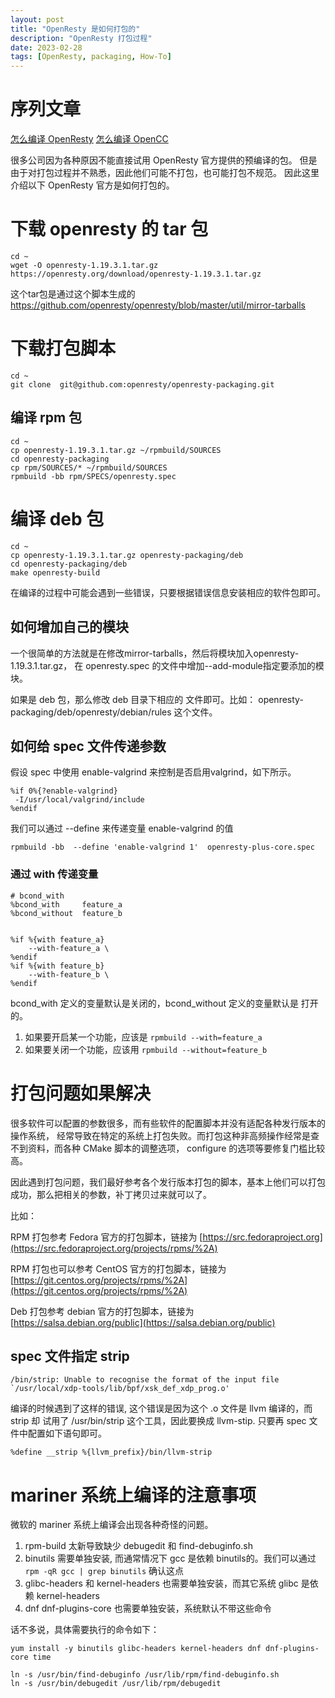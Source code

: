 ```yaml
---
layout: post
title: "OpenResty 是如何打包的"
description: "OpenResty 打包过程"
date: 2023-02-28
tags: [OpenResty, packaging, How-To]
---
```

# 序列文章

[怎么编译 OpenResty](./2023-02-28-how-to-compile-openresty.md)
[怎么编译 OpenCC](./2023-04-23-how-to-compile-opencc.md)

很多公司因为各种原因不能直接试用 OpenResty 官方提供的预编译的包。
但是由于对打包过程并不熟悉，因此他们可能不打包，也可能打包不规范。
因此这里介绍以下 OpenResty 官方是如何打包的。


# 下载 openresty 的 tar 包

```shell
cd ~
wget -O openresty-1.19.3.1.tar.gz  https://openresty.org/download/openresty-1.19.3.1.tar.gz
```

这个tar包是通过这个脚本生成的 https://github.com/openresty/openresty/blob/master/util/mirror-tarballs


# 下载打包脚本

```shell
cd ~
git clone  git@github.com:openresty/openresty-packaging.git
```

## 编译 rpm 包

```shell
cd ~
cp openresty-1.19.3.1.tar.gz ~/rpmbuild/SOURCES
cd openresty-packaging
cp rpm/SOURCES/* ~/rpmbuild/SOURCES
rpmbuild -bb rpm/SPECS/openresty.spec
```

# 编译 deb 包

```shell
cd ~
cp openresty-1.19.3.1.tar.gz openresty-packaging/deb
cd openresty-packaging/deb
make openresty-build
```

在编译的过程中可能会遇到一些错误，只要根据错误信息安装相应的软件包即可。

## 如何增加自己的模块

一个很简单的方法就是在修改mirror-tarballs，然后将模块加入openresty-1.19.3.1.tar.gz， 在 openresty.spec 的文件中增加--add-module指定要添加的模块。

如果是 deb 包，那么修改 deb 目录下相应的 文件即可。比如：
openresty-packaging/deb/openresty/debian/rules 这个文件。

## 如何给 spec 文件传递参数

假设 spec 中使用 enable-valgrind 来控制是否启用valgrind，如下所示。

```spec
%if 0%{?enable-valgrind}
 -I/usr/local/valgrind/include
%endif
```

我们可以通过 --define 来传递变量 enable-valgrind 的值

```shell
rpmbuild -bb  --define 'enable-valgrind 1'  openresty-plus-core.spec
```

### 通过 with 传递变量

```spec
# bcond_with
%bcond_with     feature_a
%bcond_without  feature_b


%if %{with feature_a}
    --with-feature_a \
%endif
%if %{with feature_b}
    --with-feature_b \
%endif
```

bcond_with 定义的变量默认是关闭的，bcond_without 定义的变量默认是 打开的。

1. 如果要开启某一个功能，应该是 `rpmbuild --with=feature_a`
1. 如果要关闭一个功能，应该用 `rpmbuild --without=feature_b`


# 打包问题如果解决

很多软件可以配置的参数很多，而有些软件的配置脚本并没有适配各种发行版本的操作系统，
经常导致在特定的系统上打包失败。而打包这种非高频操作经常是查不到资料，而各种 CMake 脚本的调整选项，
configure 的选项等要修复门槛比较高。

因此遇到打包问题，我们最好参考各个发行版本打包的脚本，基本上他们可以打包成功，那么把相关的参数，补丁拷贝过来就可以了。

比如：

RPM 打包参考 Fedora 官方的打包脚本，链接为 [https://src.fedoraproject.org](https://src.fedoraproject.org/projects/rpms/%2A)

RPM 打包也可以参考 CentOS 官方的打包脚本，链接为 [https://git.centos.org/projects/rpms/%2A](https://git.centos.org/projects/rpms/%2A)

Deb 打包参考 debian 官方的打包脚本，链接为 [https://salsa.debian.org/public](https://salsa.debian.org/public)

## spec 文件指定 strip

```text
/bin/strip: Unable to recognise the format of the input file
`/usr/local/xdp-tools/lib/bpf/xsk_def_xdp_prog.o'
```

编译的时候遇到了这样的错误, 这个错误是因为这个 .o 文件是 llvm 编译的，而 strip 却
试用了 /usr/bin/strip 这个工具，因此要换成 llvm-stip. 只要再 spec 文件中配置如下语句即可。

```shell
%define __strip %{llvm_prefix}/bin/llvm-strip
```

# mariner 系统上编译的注意事项

微软的 mariner 系统上编译会出现各种奇怪的问题。

1. rpm-build 太新导致缺少 debugedit 和 find-debuginfo.sh
1. binutils 需要单独安装, 而通常情况下 gcc 是依赖 binutils的。我们可以通过 `rpm -qR gcc | grep binutils` 确认这点
1. glibc-headers 和 kernel-headers 也需要单独安装，而其它系统 glibc 是依赖 kernel-headers
1. dnf dnf-plugins-core 也需要单独安装，系统默认不带这些命令

话不多说，具体需要执行的命令如下：

```shell
yum install -y binutils glibc-headers kernel-headers dnf dnf-plugins-core time

ln -s /usr/bin/find-debuginfo /usr/lib/rpm/find-debuginfo.sh
ln -s /usr/bin/debugedit /usr/lib/rpm/debugedit
```
